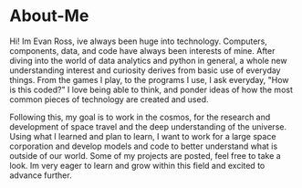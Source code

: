 # About-Me
Hi! Im Evan Ross, ive always been huge into technology. Computers, components, data, and code have always been interests of mine. After diving into the world of data analytics and python in general, a whole new understanding interest and curiosity derives from basic use of everyday things. From the games I play, to the programs I use, I ask everyday, "How is this coded?" I love being able to think, and ponder ideas of how the most common pieces of technology are created and used. 

Following this, my goal is to work in the cosmos, for the research and development of space travel and the deep understanding of the universe. Using what I learned and plan to learn, I want to work for a large space corporation and develop models and code to better understand what is outside of our world. Some of my projects are posted, feel free to take a look. Im very eager to learn and grow within this field and excited to advance further.
